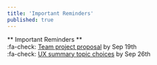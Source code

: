 ```yaml
---
title: 'Important Reminders'
published: true
---
```


** Important Reminders **  
:fa-check: [Team project proposal](https://canvas.sfu.ca/courses/28233/quizzes/42316) by Sep 19th  
:fa-check: [UX summary topic choices](https://canvas.sfu.ca/courses/28233/quizzes/42315) by Sep 26th  
